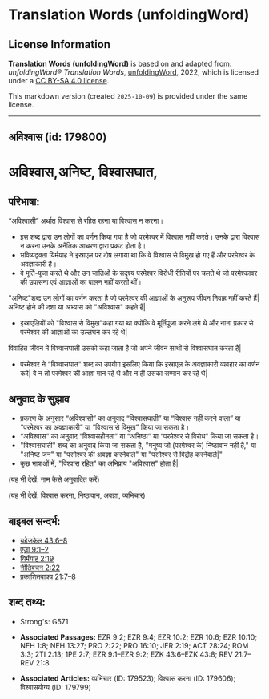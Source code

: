 # Translation Words (unfoldingWord)

## License Information

**Translation Words (unfoldingWord)** is based on and adapted from: _unfoldingWord® Translation Words_, [unfoldingWord](https://unfoldingword.org/utw), 2022, which is licensed under a [CC BY-SA 4.0 license](https://creativecommons.org/licenses/by-sa/4.0/legalcode.en).

This markdown version (created `2025-10-09`) is provided under the same license.



--------------------------------

## अविश्वास (id: 179800)

अविश्वास,अनिष्ट, विश्वासघात,
============================

परिभाषा:
--------

“अविश्वासी” अर्थात विश्वास से रहित रहना या विश्वास न करना।

* इस शब्द द्वारा उन लोगों का वर्णन किया गया है जो परमेश्वर में विश्वास नहीं करते। उनके द्वारा विश्वास न करना उनके अनैतिक आचरण द्वारा प्रकट होता है।
* भविष्यद्वक्ता यिर्मयाह ने इस्राएल पर दोष लगाया था कि वे विश्वास से विमुख हो गए हैं और परमेश्वर के अवज्ञाकारी हैं।
* वे मूर्ति\-पूजा करते थे और उन जातिओं के सदृश्य परमेश्वर विरोधी रीतियों पर चलते थे जो परमेश्कावर की उपासना एवं आज्ञाओं का पालन नहीं करती थीं।

"अनिष्ट"शब्द उन लोगों का वर्णन करता है जो परमेश्वर की आज्ञाओं के अनुरूप जीवन निवाह नहीं करते हैं\| अनिष्ट होने की दशा या अभ्यास को "अविश्वास" कहते हैं\|

* इस्राएलियों को "विश्वास से विमुख"कहा गया था क्योंकि वे मूर्तिपूजा करने लगे थे और नाना प्रकार से परमेश्वर की आज्ञाओं का उल्लंघन कर रहे थे\|

विवाहित जीवन में विश्वासघाती उसको कहा जाता है जो अपने जीवन साथी से विश्वासघात करता है\|

* परमेश्वर ने "विश्वासघात" शब्द का उपयोग इसलिए किया कि इस्राएल के अवज्ञाकारी व्यवहार का वर्णन करे\| वे न तो परमेश्वर की आज्ञा मान रहे थे और न ही उसका सम्मान कर रहे थे\|

अनुवाद के सुझाव
---------------

* प्रकरण के अनुसार “अविश्वासी” का अनुवाद “विश्वासघाती” या “विश्वास नहीं करने वाला” या “परमेश्वर का अवज्ञाकारी” या “विश्वास से विमुख” किया जा सकता है।
* “अविश्वास” का अनुवाद “विश्वासहीनता” या “अनिष्ठा” या “परमेश्वर से विरोध” किया जा सकता है।
* "विश्वासघाती" शब्द का अनुवाद किया जा सकता है, "मनुष्य जो (परमेश्वर के) निष्ठावान नहीं हैं," या "अनिष्ट जन" या "परमेश्वर की अवज्ञा करनेवाले" या "परमेश्वर से विद्रोह करनेवाले\|"
* कुछ भाषाओं में, "विश्वास रहित" का अभिप्राय "अविश्वास" होता है\|

(यह भी देखें: नाम कैसे अनुवादित करें)

(यह भी देखें: विश्वास करना, निष्ठावान, अवज्ञा, व्यभिचार)

बाइबल सन्दर्भ:
--------------

* [यहेजकेल 43:6–8](https://ref.ly/Ezek43:6-Ezek43:8)
* [एज्रा 9:1–2](https://ref.ly/Ezra9:1-Ezra9:2)
* [यिर्मयाह 2:19](https://ref.ly/Jer2:19)
* [नीतिवचन 2:22](https://ref.ly/Prov2:22)
* [प्रकाशितवाक्य 21:7–8](https://ref.ly/Rev0:0)

शब्द तथ्य:
----------

* Strong's: G571

* **Associated Passages:** EZR 9:2; EZR 9:4; EZR 10:2; EZR 10:6; EZR 10:10; NEH 1:8; NEH 13:27; PRO 2:22; PRO 16:10; JER 2:19; ACT 28:24; ROM 3:3; 2TI 2:13; 1PE 2:7; EZR 9:1–EZR 9:2; EZK 43:6–EZK 43:8; REV 21:7–REV 21:8
* **Associated Articles:** व्यभिचार (ID: 179523); विश्वास करना (ID: 179606); विश्वासयोग्य (ID: 179799)

